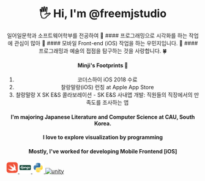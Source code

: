 

<div align=center><h1> 🖐️ Hi, I'm @freemjstudio </h1></div>
<div align=center>
 일어일문학과 소프트웨어학부를 전공하여 🏫
#### 프로그래밍으로 시각화를 하는 작업에 관심이 많아 👀
#### 모바일 Front-end (iOS) 작업을 하는 우민지입니다. 📱
#### 프로그래밍과 예술의 접점을 탐구하는 것을 사랑합니다. 🍀



#### Minji's Footprints 👣

1. 코더스하이 iOS 2018 수료 
2. 찰랑말랑(iOS) 런칭 at Apple App Store
3. 찰랑말랑 X SK E&S 콜라보레이션 - SK E&S 사내앱 개발: 직원들의 직장에서의 만족도를 조사하는 앱 


#### I'm majoring Japanese Literature and Computer Science at CAU, South Korea.
#### I love to explore visualization by programming
#### Mostly, I've worked for developing Mobile Frontend [iOS] 
 
</div>

<a href="https://developer.apple.com/swift/" target="_blank"> <img src="https://raw.githubusercontent.com/devicons/devicon/master/icons/swift/swift-original.svg" alt="swift" width="30" height="30"/> </a> 
 <a href="https://www.djangoproject.com/" target="_blank"> <img src="https://raw.githubusercontent.com/devicons/devicon/master/icons/django/django-original.svg" alt="django" width="30" height="30"/>  <a href="https://www.python.org" target="_blank">
<img src="https://raw.githubusercontent.com/devicons/devicon/master/icons/python/python-original.svg" alt="python" width="30" height="30"/> </a> <a href="https://unity.com/" target="_blank"> <img src="https://www.vectorlogo.zone/logos/unity3d/unity3d-icon.svg" alt="unity" width="30" height="30"/> </a>

